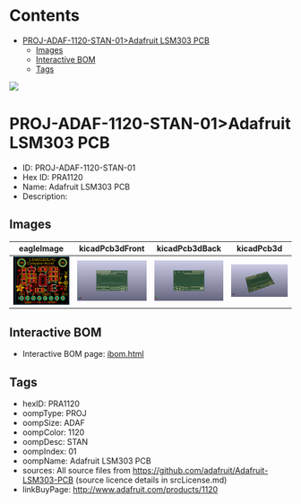 



Contents
========

* [PROJ-ADAF-1120-STAN-01>Adafruit LSM303 PCB](#proj-adaf-1120-stan-01adafruit-lsm303-pcb)
	* [Images](#images)
	* [Interactive BOM](#interactive-bom)
	* [Tags](#tags)
  
![][im]
# PROJ-ADAF-1120-STAN-01>Adafruit LSM303 PCB

- ID: PROJ-ADAF-1120-STAN-01
- Hex ID: PRA1120
- Name: Adafruit LSM303 PCB
- Description: 

## Images
  
  

|eagleImage|kicadPcb3dFront|kicadPcb3dBack|kicadPcb3d|
| :---: | :---: | :---: | :---: |
|[![eagleImage](eagleImage_140.png)](eagleImage_600.png)|[![kicadPcb3dFront](kicadPcb3dFront_140.png)](kicadPcb3dFront_600.png)|[![kicadPcb3dBack](kicadPcb3dBack_140.png)](kicadPcb3dBack_600.png)|[![kicadPcb3d](kicadPcb3d_140.png)](kicadPcb3d_600.png)|

## Interactive BOM

- Interactive BOM page: [ibom.html](kicad/bom/ibom.html)

## Tags

- hexID: PRA1120
- oompType: PROJ
- oompSize: ADAF
- oompColor: 1120
- oompDesc: STAN
- oompIndex: 01
- oompName: Adafruit LSM303 PCB
- sources: All source files from https://github.com/adafruit/Adafruit-LSM303-PCB (source licence details in srcLicense.md)
- linkBuyPage: http://www.adafruit.com/products/1120



[im]: kicadPcb3d_450.png

